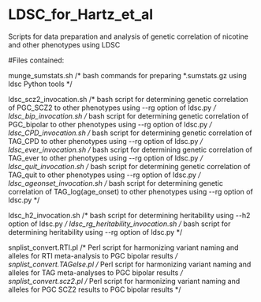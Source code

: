 # LDSC_for_Hartz_et_al
Scripts for data preparation and analysis of genetic correlation of nicotine and other phenotypes using LDSC

#Files contained:

munge_sumstats.sh   /* bash commands for preparing *.sumstats.gz using ldsc Python tools */

ldsc_scz2_invocation.sh   /* bash script for determining genetic correlation of PGC_SCZ2 to other phenotypes using --rg option of ldsc.py */
ldsc_bip_invocation.sh   /* bash script for determining genetic correlation of PGC_bipolar to other phenotypes using --rg option of ldsc.py */
ldsc_CPD_invocation.sh   /* bash script for determining genetic correlation of TAG_CPD to other phenotypes using --rg option of ldsc.py */
ldsc_ever_invocation.sh   /* bash script for determining genetic correlation of TAG_ever to other phenotypes using --rg option of ldsc.py */
ldsc_quit_invocation.sh   /* bash script for determining genetic correlation of TAG_quit to other phenotypes using --rg option of ldsc.py */
ldsc_ageonset_invocation.sh   /* bash script for determining genetic correlation of TAG_log(age_onset) to other phenotypes using --rg option of ldsc.py */


ldsc_h2_invocation.sh   /* bash script for determining heritability using --h2 option of ldsc.py */
ldsc_rg_heritability_invocation.sh   /* bash script for determining heritability using --rg option of ldsc.py */


snplist_convert.RTI.pl   /* Perl script for harmonizing variant naming and alleles for RTI meta-analysis to PGC bipolar results */
snplist_convert.TAGelse.pl   /* Perl script for harmonizing variant naming and alleles for TAG meta-analyses to PGC bipolar results */
snplist_convert.scz2.pl   /* Perl script for harmonizing variant naming and alleles for PGC SCZ2 results to PGC bipolar results */
